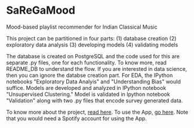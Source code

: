 # SaReGaMood
Mood-based playlist recommender for Indian Classical Music 

This project can be partitioned in four parts:
(1) database creation
(2) exploratory data analysis
(3) developing models
(4) validating models

The database is created on PostgreSQL and the code used for this are separate .py files, one for each functionality. To know more, read README_DB to understand the flow.
If you are interested in data science, then you can ignore the databse creation part.
For EDA, the IPython notebooks "Exploratory Data Analyis" and "Understanding Bias" would suffice. 
Models are developed and analyzed in IPython notebook "Unsupervised Clustering." 
Model is validated in Ipython notebook "Validation" along with two .py files that encode survey generated data.

To know more about the project, [read here](http://saregamoodblog.herokuapp.com/blog). 
To use the App, [go here](http://saregamoodblog.herokuapp.com/). Note that you would need a Spotify account for using the App.
 
